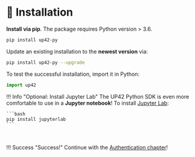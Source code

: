 # :floppy_disk: Installation

**Install via pip**. The package requires Python version > 3.6.

```bash
pip install up42-py
```

Update an existing installation to the **newest version** via:

```bash
pip install up42-py --upgrade
```

To test the successful installation, import it in Python:
```python
import up42
```

!!! Info "Optional: Install Jupyter Lab"
    The UP42 Python SDK is even more comfortable to use in a **Jupyter notebook**!
    To install [Jupyter Lab](https://jupyter.org/):
    
    ```bash
    pip install jupyterlab
    ```

<br>

!!! Success "Success!"
    Continue with the [Authentication chapter](authentication.md)!
    